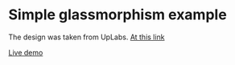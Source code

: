 # Simple glassmorphism example

The design was taken from UpLabs. <a href="https://www.uplabs.com/posts/glassmorphism-header-concept">At this link</a>

<a href="">Live demo</a>
